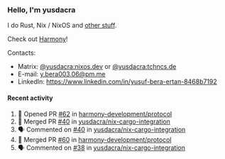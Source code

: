 ### Hello, I'm yusdacra

I do Rust, Nix / NixOS and [other stuff](https://yusdacra.gitlab.io/about).

Check out [Harmony](https://github.com/harmony-development)!

Contacts:
- Matrix: [@yusdacra:nixos.dev](https://matrix.to/#/@yusdacra:nixos.dev) or [@yusdacra:tchncs.de](https://matrix.to/#/@yusdacra:tchncs.de)
- E-mail: y.bera003.06@pm.me
- LinkedIn: https://www.linkedin.com/in/yusuf-bera-ertan-8468b7192

#### Recent activity

<!--START_SECTION:activity-->
1. 💪 Opened PR [#62](https://github.com/harmony-development/protocol/pull/62) in [harmony-development/protocol](https://github.com/harmony-development/protocol)
2. 🎉 Merged PR [#40](https://github.com/yusdacra/nix-cargo-integration/pull/40) in [yusdacra/nix-cargo-integration](https://github.com/yusdacra/nix-cargo-integration)
3. 🗣 Commented on [#40](https://github.com/yusdacra/nix-cargo-integration/issues/40) in [yusdacra/nix-cargo-integration](https://github.com/yusdacra/nix-cargo-integration)
4. 🎉 Merged PR [#60](https://github.com/harmony-development/protocol/pull/60) in [harmony-development/protocol](https://github.com/harmony-development/protocol)
5. 🗣 Commented on [#38](https://github.com/yusdacra/nix-cargo-integration/issues/38) in [yusdacra/nix-cargo-integration](https://github.com/yusdacra/nix-cargo-integration)
<!--END_SECTION:activity-->
